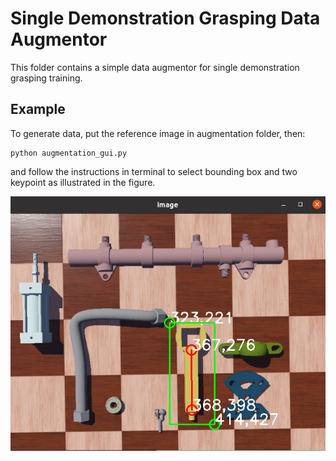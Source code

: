 # Single Demonstration Grasping Data Augmentor

This folder contains a simple data augmentor for single demonstration grasping training.

## Example

To generate data, put the reference image in augmentation folder, then:

```
python augmentation_gui.py
```

and follow the instructions in terminal to select bounding box and two keypoint as illustrated in the figure.

![plot](input_example.png)
